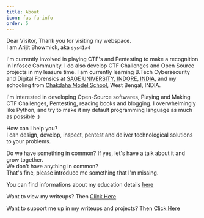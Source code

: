 ```yaml
---
title: About
icon: fas fa-info
order: 5
---
```



Dear Visitor, Thank you for visiting my webspace.<br>
I am Arijit Bhowmick, aka `sys41x4`

I'm currently involved in playing CTF's and Pentesting to make a recognition in Infosec Community.
I do also develop CTF Challenges and Open Source projects in my leasure time.
I am currently learning B.Tech Cybersecurity and Digital Forensics at <a href='http://sageuniversity.in'>SAGE UNIVERSITY, INDORE, INDIA</a>, and my schooling from <a href='http://chakdahamodelschool.in'>Chakdaha Model School</a>, West Bengal, INDIA.<br>

I'm interested in developing Open-Source softwares, Playing and Making CTF Challenges, Pentesting, reading books and blogging. I overwhelmingly like Python, and try to make it my default programming language as much as possible :)<br>

How can I help you?<br>
I can design, develop, inspect, pentest and deliver technological solutions to your problems.<br>

Do we have something in common? If yes, let's have a talk about it and grow together.<br>
We don't have anything in common?<br>
That's fine, please introduce me something that I'm missing.<br>

You can find informations about my education details <a href="/">here</a><br>

Want to view my writeups? Then <a href="/">Click Here</a>

Want to support me up in my writeups and projects? Then <a href="/support/sys41x4">Click Here</a>
